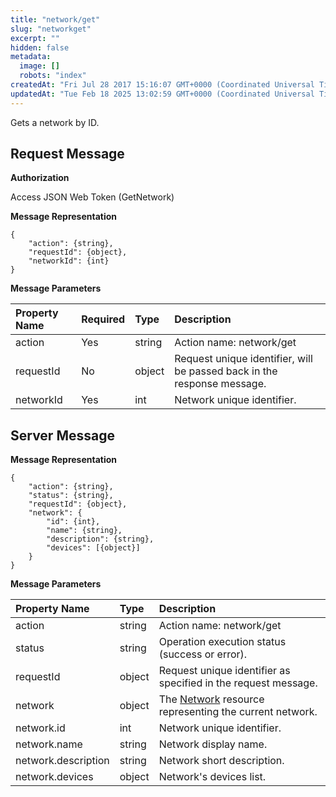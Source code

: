 ```yaml
---
title: "network/get"
slug: "networkget"
excerpt: ""
hidden: false
metadata: 
  image: []
  robots: "index"
createdAt: "Fri Jul 28 2017 15:16:07 GMT+0000 (Coordinated Universal Time)"
updatedAt: "Tue Feb 18 2025 13:02:59 GMT+0000 (Coordinated Universal Time)"
---
```

Gets a network by ID.

## Request Message

**Authorization**

Access JSON Web Token (GetNetwork)

**Message Representation**

```text
{
    "action": {string},
    "requestId": {object},
    "networkId": {int}
}
```

**Message Parameters**

| Property Name | Required | Type   | Description                                                             |
| :------------ | :------- | :----- | :---------------------------------------------------------------------- |
| action        | Yes      | string | Action name: network/get                                                |
| requestId     | No       | object | Request unique identifier, will be passed back in the response message. |
| networkId     | Yes      | int    | Network unique identifier.                                              |

## Server Message

**Message Representation**

```text
{
    "action": {string},
    "status": {string},
    "requestId": {object},
    "network": {
        "id": {int},
        "name": {string},
        "description": {string},
        "devices": [{object}]
    }
}
```

**Message Parameters**

| Property Name       | Type   | Description                                                           |
| :------------------ | :----- | :-------------------------------------------------------------------- |
| action              | string | Action name: network/get                                              |
| status              | string | Operation execution status (success or error).                        |
| requestId           | object | Request unique identifier as specified in the request message.        |
| network             | object | The [Network](doc:network) resource representing the current network. |
| network.id          | int    | Network unique identifier.                                            |
| network.name        | string | Network display name.                                                 |
| network.description | string | Network short description.                                            |
| network.devices     | object | Network's devices list.                                               |
